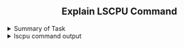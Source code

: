 <h2 align="center">Explain LSCPU Command</h2>

<details>
  <summary> Summary of Task </summary>
  <ul>
    <br>
    <li>  Explain lscpu command output and create a MD file</li>
  </ul>
</details>

<details>
  <summary> lscpu command output </summary>
  <h2 align="center">lscpu Command output</h2>
  ![lscpucommandoutput](https://user-images.githubusercontent.com/82143335/121646753-41fd2d00-cab3-11eb-91a5-ff48a4bd09ed.PNG)

  </details>
